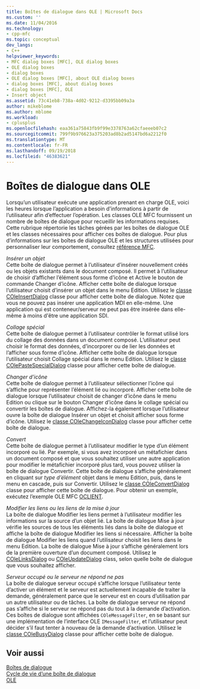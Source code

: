 ```yaml
---
title: Boîtes de dialogue dans OLE | Microsoft Docs
ms.custom: ''
ms.date: 11/04/2016
ms.technology:
- cpp-mfc
ms.topic: conceptual
dev_langs:
- C++
helpviewer_keywords:
- MFC dialog boxes [MFC], OLE dialog boxes
- OLE dialog boxes
- dialog boxes
- OLE dialog boxes [MFC], about OLE dialog boxes
- dialog boxes [MFC], about dialog boxes
- dialog boxes [MFC], OLE
- Insert object
ms.assetid: 73c41eb8-738a-4d02-9212-d3395bb09a3a
author: mikeblome
ms.author: mblome
ms.workload:
- cplusplus
ms.openlocfilehash: eaa361a75843fb9f99e3378763a62cfaeeeb07c2
ms.sourcegitcommit: 799f9b976623a375203ad8b2ad5147bd6a2212f0
ms.translationtype: MT
ms.contentlocale: fr-FR
ms.lasthandoff: 09/19/2018
ms.locfileid: "46383621"
---
```

# <a name="dialog-boxes-in-ole"></a>Boîtes de dialogue dans OLE

Lorsqu’un utilisateur exécute une application prenant en charge OLE, voici les heures lorsque l’application a besoin d’informations à partir de l’utilisateur afin d’effectuer l’opération. Les classes OLE MFC fournissent un nombre de boîtes de dialogue pour recueillir les informations requises. Cette rubrique répertorie les tâches gérées par les boîtes de dialogue OLE et les classes nécessaires pour afficher ces boîtes de dialogue. Pour plus d’informations sur les boîtes de dialogue OLE et les structures utilisées pour personnaliser leur comportement, consultez [référence MFC](../mfc/mfc-desktop-applications.md).

*Insérer un objet*<br/>
Cette boîte de dialogue permet à l’utilisateur d’insérer nouvellement créés ou les objets existants dans le document composé. Il permet à l’utilisateur de choisir d’afficher l’élément sous forme d’icône et Active le bouton de commande Changer d’icône. Afficher cette boîte de dialogue lorsque l’utilisateur choisit d’insérer un objet dans le menu Edition. Utilisez le [classe COleInsertDialog](../mfc/reference/coleinsertdialog-class.md) classe pour afficher cette boîte de dialogue. Notez que vous ne pouvez pas insérer une application MDI en elle-même. Une application qui est conteneur/serveur ne peut pas être insérée dans elle-même à moins d'être une application SDI.

*Collage spécial*<br/>
Cette boîte de dialogue permet à l’utilisateur contrôler le format utilisé lors du collage des données dans un document composé. L’utilisateur peut choisir le format des données, d’incorporer ou de lier les données et l’afficher sous forme d’icône. Afficher cette boîte de dialogue lorsque l’utilisateur choisit Collage spécial dans le menu Edition. Utilisez le [classe COlePasteSpecialDialog](../mfc/reference/colepastespecialdialog-class.md) classe pour afficher cette boîte de dialogue.

*Changer d’icône*<br/>
Cette boîte de dialogue permet à l’utilisateur sélectionner l’icône qui s’affiche pour représenter l’élément lié ou incorporé. Afficher cette boîte de dialogue lorsque l’utilisateur choisit de changer d’icône dans le menu Edition ou clique sur le bouton Changer d’icône dans le collage spécial ou convertir les boîtes de dialogue. Affichez-la également lorsque l’utilisateur ouvre la boîte de dialogue Insérer un objet et choisit afficher sous forme d’icône. Utilisez le [classe COleChangeIconDialog](../mfc/reference/colechangeicondialog-class.md) classe pour afficher cette boîte de dialogue.

*Convert*<br/>
Cette boîte de dialogue permet à l’utilisateur modifier le type d’un élément incorporé ou lié. Par exemple, si vous avez incorporé un métafichier dans un document composé et que vous souhaitez utiliser une autre application pour modifier le métafichier incorporé plus tard, vous pouvez utiliser la boîte de dialogue Convertir. Cette boîte de dialogue s’affiche généralement en cliquant sur *type d’élément* objet dans le menu Edition, puis, dans le menu en cascade, puis sur Convertir. Utilisez le [classe COleConvertDialog](../mfc/reference/coleconvertdialog-class.md) classe pour afficher cette boîte de dialogue. Pour obtenir un exemple, exécutez l’exemple OLE MFC [OCLIENT](../visual-cpp-samples.md).

*Modifier les liens ou les liens de la mise à jour*<br/>
La boîte de dialogue Modifier les liens permet à l’utilisateur modifier les informations sur la source d’un objet lié. La boîte de dialogue Mise à jour vérifie les sources de tous les éléments liés dans la boîte de dialogue et affiche la boîte de dialogue Modifier les liens si nécessaire. Afficher la boîte de dialogue Modifier les liens quand l’utilisateur choisit les liens dans le menu Edition. La boîte de dialogue Mise à jour s’affiche généralement lors de la première ouverture d’un document composé. Utilisez le [COleLinksDialog](../mfc/reference/colelinksdialog-class.md) ou [COleUpdateDialog](../mfc/reference/coleupdatedialog-class.md) class, selon quelle boîte de dialogue que vous souhaitez afficher.

*Serveur occupé ou le serveur ne répond ne pas*<br/>
La boîte de dialogue serveur occupé s’affiche lorsque l’utilisateur tente d’activer un élément et le serveur est actuellement incapable de traiter la demande, généralement parce que le serveur est en cours d’utilisation par un autre utilisateur ou de tâches. La boîte de dialogue serveur ne répond pas s’affiche si le serveur ne répond pas du tout à la demande d’activation. Ces boîtes de dialogue sont affichées `COleMessageFilter`, en se basant sur une implémentation de l’interface OLE `IMessageFilter`, et l’utilisateur peut décider s’il faut tenter à nouveau de la demande d’activation. Utilisez le [classe COleBusyDialog](../mfc/reference/colebusydialog-class.md) classe pour afficher cette boîte de dialogue.

## <a name="see-also"></a>Voir aussi

[Boîtes de dialogue](../mfc/dialog-boxes.md)<br/>
[Cycle de vie d’une boîte de dialogue](../mfc/life-cycle-of-a-dialog-box.md)<br/>
[OLE](../mfc/ole-in-mfc.md)

